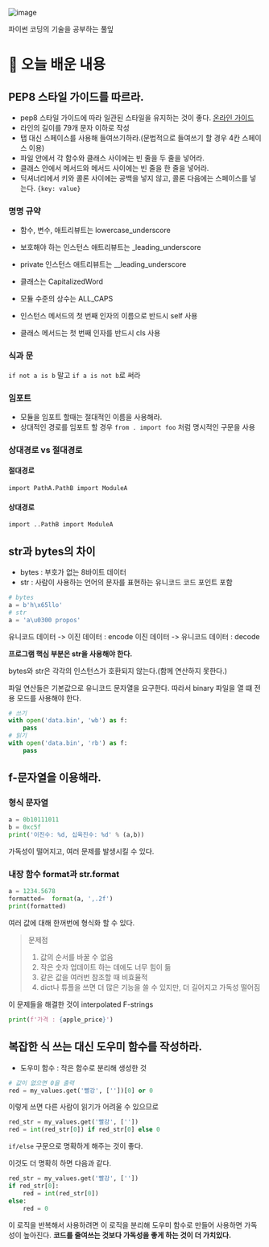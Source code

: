 ![image](https://user-images.githubusercontent.com/63278762/123659411-9fdc9380-d86d-11eb-9f26-0d97b6eaa300.png)

파이썬 코딩의 기술을 공부하는 풀잎

# 📝 오늘 배운 내용

## PEP8 스타일 가이드를 따르라.
* pep8 스타일 가이드에 따라 일관된 스타일을 유지하는 것이 좋다.
[온라인 가이드](https://www.python.org/dev/peps/pep-0008/)
* 라인의 길이를 79개 문자 이하로 작성
* 탭 대신 스페이스를 사용해 들여쓰기하라.(문법적으로 들여쓰기 할 경우 4칸 스페이스 이용)
* 파일 안에서 각 함수와 클래스 사이에는 빈 줄을 두 줄을 넣어라.
* 클래스 안에서 메서드와 메서드 사이에는 빈 줄을 한 줄을 넣어라.
* 딕셔너리에서 키와 콜론 사이에는 공백을 넣지 않고, 콜론 다음에는 스페이스를 넣는다. `{key: value}`
### 명명 규약
* 함수, 변수, 애트리뷰트는 lowercase_underscore
* 보호해야 하는 인스턴스 애트리뷰트는 _leading_underscore
* private 인스턴스 애트리뷰트는 __leading_underscore

* 클래스는 CapitalizedWord
* 모듈 수준의 상수는 ALL_CAPS
* 인스턴스 메서드의 첫 번째 인자의 이름으로 반드시 self 사용
* 클래스 메서드는 첫 번째 인자를 반드시 cls 사용

### 식과 문
`if not a is b` 말고 `if a is not b`로 써라

### 임포트
* 모듈을 임포트 할때는 절대적인 이름을 사용해라.
* 상대적인 경로를 임포트 할 경우 `from . import foo` 처럼 명시적인 구문을 사용

### 상대경로 vs 절대경로
#### 절대경로
```
import PathA.PathB import ModuleA
```
#### 상대경로
```
import ..PathB import ModuleA
```

## str과 bytes의 차이
* bytes : 부호가 없는 8바이트 데이터
* str : 사람이 사용하는 언어의 문자를 표현하는 유니코드 코드 포인트 포함
```python
# bytes
a = b'h\x65llo'
# str
a = 'a\u0300 propos'
```
유니코드 데이터 -> 이진 데이터 : encode
이진 데이터 -> 유니코드 데이터 : decode

**프로그램 핵심 부분은 str을 사용해야 한다.**

bytes와 str은 각각의 인스턴스가 호환되지 않는다.(함께 연산하지 못한다.)

파일 연산들은 기본값으로 유니코드 문자열을 요구한다. 따라서 binary 파일을 열 떄 전용 모드를 사용해야 한다.
```python
# 쓰기
with open('data.bin', 'wb') as f:
    pass
# 읽기
with open('data.bin', 'rb') as f:
    pass
```

## f-문자열을 이용해라.

### 형식 문자열
```python
a = 0b10111011
b = 0xc5f
print('이진수: %d, 십육진수: %d' % (a,b))
```
가독성이 떨어지고, 여러 문제를 발생시킬 수 있다.
### 내장 함수 format과 str.format
```python
a = 1234.5678
formatted=  format(a, ',.2f')
print(formatted)
```
여러 값에 대해 한꺼번에 형식화 할 수 있다.
> 문제점
> 1. 값의 순서를 바꿀 수 없음
> 2. 작은 숫자 업데이트 하는 데에도 너무 힘이 듦
> 3. 같은 값을 여러번 참조할 때 비효율적
> 4. dict나 튜플을 쓰면 더 많은 기능을 쓸 수 있지만, 더 길어지고 가독성 떨어짐

이 문제들을 해결한 것이 interpolated F-strings
```python
print(f'가격 : {apple_price}')
```

## 복잡한 식 쓰는 대신 도우미 함수를 작성하라.
* 도우미 함수 : 작은 함수로 분리해 생성한 것

```python
# 값이 없으면 0을 출력
red = my_values.get('빨강', [''])[0] or 0
```
이렇게 쓰면 다른 사람이 읽기가 어려울 수 있으므로
```python
red_str = my_values.get('빨강', [''])
red = int(red_str[0]) if red_str[0] else 0
```
`if/else` 구문으로 명확하게 해주는 것이 좋다.

이것도 더 명확히 하면 다음과 같다.
```python
red_str = my_values.get('빨강', [''])
if red_str[0]:
    red = int(red_str[0])
else:
    red = 0
```

이 로직을 반복해서 사용하려면 이 로직을 분리해 도우미 함수로 만들어 사용하면 가독성이 높아진다.
**코드를 줄여쓰는 것보다 가독성을 좋게 하는 것이 더 가치있다.**




